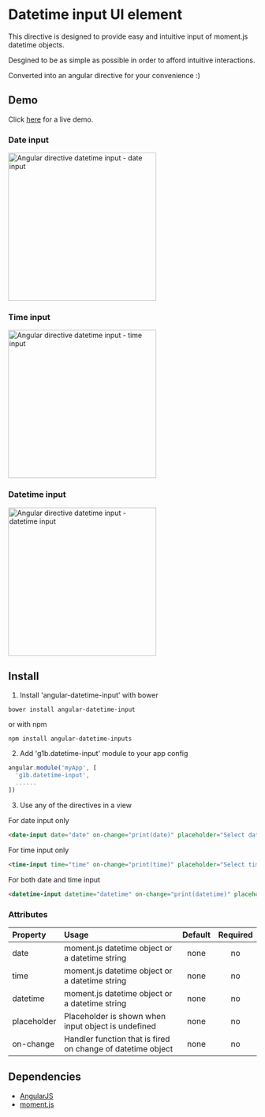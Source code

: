 # Datetime input UI element

This directive is designed to provide easy and intuitive input of moment.js datetime objects.

Desgined to be as simple as possible in order to afford intuitive interactions.

Converted into an angular directive for your convenience :)

## Demo
Click <a href="https://rawgit.com/g1eb/angular-datetime-input/master/" target="_blank">here</a> for a live demo.

### Date input
[<img src="https://raw.githubusercontent.com/g1eb/angular-datetime-input/master/images/date.png" alt="Angular directive datetime input - date input" width="300px">](https://rawgit.com/g1eb/angular-datetime-input/master/)

### Time input
[<img src="https://raw.githubusercontent.com/g1eb/angular-datetime-input/master/images/time.png" alt="Angular directive datetime input - time input" width="300px">](https://rawgit.com/g1eb/angular-datetime-input/master/)

### Datetime input
[<img src="https://raw.githubusercontent.com/g1eb/angular-datetime-input/master/images/datetime.png" alt="Angular directive datetime input - datetime input" width="300px">](https://rawgit.com/g1eb/angular-datetime-input/master/)

## Install

1) Install 'angular-datetime-input' with bower

```
bower install angular-datetime-input
```

or with npm

```
npm install angular-datetime-inputs
```

2) Add 'g1b.datetime-input' module to your app config


```javascript
angular.module('myApp', [
  'g1b.datetime-input',
  ......
])
```

3) Use any of the directives in a view

For date input only
```html
<date-input date="date" on-change="print(date)" placeholder="Select date"></date-input>
```

For time input only
```html
<time-input time="time" on-change="print(time)" placeholder="Select time"></time-input>
```

For both date and time input
```html
<datetime-input datetime="datetime" on-change="print(datetime)" placeholder="Select datetime"></datetime-input>
```

### Attributes

|Property        | Usage           | Default  | Required |
|:------------- |:-------------|:-----:|:-----:|
| date | moment.js datetime object or a datetime string | none | no |
| time | moment.js datetime object or a datetime string | none | no |
| datetime | moment.js datetime object or a datetime string | none | no |
| placeholder | Placeholder is shown when input object is undefined | none | no |
| on-change | Handler function that is fired on change of datetime object | none | no |

## Dependencies

* [AngularJS](https://angularjs.org/)
* [moment.js](http://momentjs.com/)
